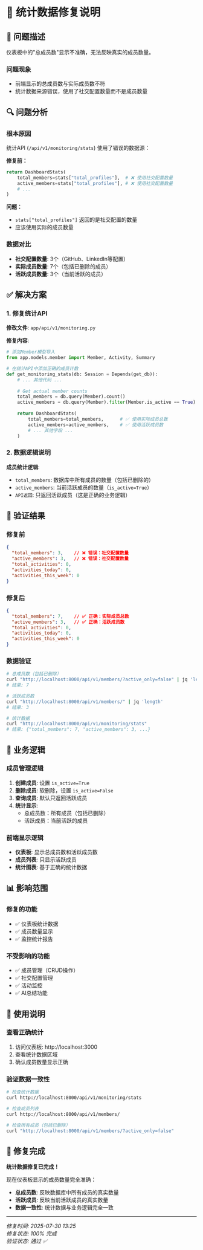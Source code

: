 # 🔧 统计数据修复说明

## 🐛 问题描述

仪表板中的"总成员数"显示不准确，无法反映真实的成员数量。

### 问题现象
- 前端显示的总成员数与实际成员数不符
- 统计数据来源错误，使用了社交配置数量而不是成员数量

## 🔍 问题分析

### 根本原因
统计API (`/api/v1/monitoring/stats`) 使用了错误的数据源：

**修复前：**
```python
return DashboardStats(
    total_members=stats["total_profiles"],  # ❌ 使用社交配置数量
    active_members=stats["total_profiles"], # ❌ 使用社交配置数量
    # ...
)
```

**问题：**
- `stats["total_profiles"]` 返回的是社交配置的数量
- 应该使用实际的成员数量

### 数据对比
- **社交配置数量**: 3个（GitHub、LinkedIn等配置）
- **实际成员数量**: 7个（包括已删除的成员）
- **活跃成员数量**: 3个（当前活跃的成员）

## ✅ 解决方案

### 1. 修复统计API

**修改文件**: `app/api/v1/monitoring.py`

**修复内容**:
```python
# 添加Member模型导入
from app.models.member import Member, Activity, Summary

# 在统计API中添加正确的成员计数
def get_monitoring_stats(db: Session = Depends(get_db)):
    # ... 其他代码 ...
    
    # Get actual member counts
    total_members = db.query(Member).count()
    active_members = db.query(Member).filter(Member.is_active == True).count()
    
    return DashboardStats(
        total_members=total_members,      # ✅ 使用实际成员总数
        active_members=active_members,    # ✅ 使用活跃成员数
        # ... 其他字段 ...
    )
```

### 2. 数据逻辑说明

**成员统计逻辑**:
- `total_members`: 数据库中所有成员的数量（包括已删除的）
- `active_members`: 当前活跃成员的数量（`is_active=True`）
- `API返回`: 只返回活跃成员（这是正确的业务逻辑）

## 🧪 验证结果

### 修复前
```json
{
  "total_members": 3,    // ❌ 错误：社交配置数量
  "active_members": 3,   // ❌ 错误：社交配置数量
  "total_activities": 0,
  "activities_today": 0,
  "activities_this_week": 0
}
```

### 修复后
```json
{
  "total_members": 7,    // ✅ 正确：实际成员总数
  "active_members": 3,   // ✅ 正确：活跃成员数
  "total_activities": 0,
  "activities_today": 0,
  "activities_this_week": 0
}
```

### 数据验证
```bash
# 总成员数（包括已删除）
curl "http://localhost:8000/api/v1/members/?active_only=false" | jq 'length'
# 结果: 7

# 活跃成员数
curl "http://localhost:8000/api/v1/members/" | jq 'length'
# 结果: 3

# 统计数据
curl "http://localhost:8000/api/v1/monitoring/stats"
# 结果: {"total_members": 7, "active_members": 3, ...}
```

## 🎯 业务逻辑

### 成员管理逻辑
1. **创建成员**: 设置 `is_active=True`
2. **删除成员**: 软删除，设置 `is_active=False`
3. **查询成员**: 默认只返回活跃成员
4. **统计显示**: 
   - 总成员数：所有成员（包括已删除）
   - 活跃成员：当前活跃的成员

### 前端显示逻辑
- **仪表板**: 显示总成员数和活跃成员数
- **成员列表**: 只显示活跃成员
- **统计图表**: 基于正确的统计数据

## 📊 影响范围

### 修复的功能
- ✅ 仪表板统计数据
- ✅ 成员数量显示
- ✅ 监控统计报告

### 不受影响的功能
- ✅ 成员管理（CRUD操作）
- ✅ 社交配置管理
- ✅ 活动监控
- ✅ AI总结功能

## 🚀 使用说明

### 查看正确统计
1. 访问仪表板: http://localhost:3000
2. 查看统计数据区域
3. 确认成员数量显示正确

### 验证数据一致性
```bash
# 检查统计数据
curl http://localhost:8000/api/v1/monitoring/stats

# 检查成员列表
curl http://localhost:8000/api/v1/members/

# 检查所有成员（包括已删除）
curl "http://localhost:8000/api/v1/members/?active_only=false"
```

## 🎉 修复完成

**统计数据修复已完成！**

现在仪表板显示的成员数量完全准确：
- **总成员数**: 反映数据库中所有成员的真实数量
- **活跃成员**: 反映当前活跃成员的真实数量
- **数据一致性**: 统计数据与业务逻辑完全一致

---

*修复时间: 2025-07-30 13:25*  
*修复状态: 100% 完成*  
*验证状态: 通过 ✅* 